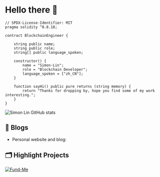 # Hello there 👋

```
// SPDX-License-Identifier: MIT
pragma solidity ^0.8.18;

contract BlockchainEngineer {

    string public name;
    string public role;
    string[] public language_spoken;

    constructor() {
        name = "Simon-Lin";
        role = "Blockchain Developer";
        language_spoken = ["zh_CN"];
    }

    function sayHi() public pure returns (string memory) {
        return "Thanks for dropping by, hope you find some of my work interesting.";
    }
}
```

![Simon Lin GitHub stats](https://github-readme-stats.vercel.app/api?username=xyzsimon34)

## 📝 Blogs

- Personal website and blog: 



## 🗂️ Highlight Projects


<a href="https://github.com/xyzsimon34/Fund-Me">
  <img align="center" src="https://github-readme-stats.vercel.app/api/pin/?username=xyzsimon34&repo=Fund-Me&show_icons=true&line_height=27&title_color=6aa6f8&text_color=8a919a&icon_color=6aa6f8&bg_color=22272e" alt="Fund-Me" />
</a>
